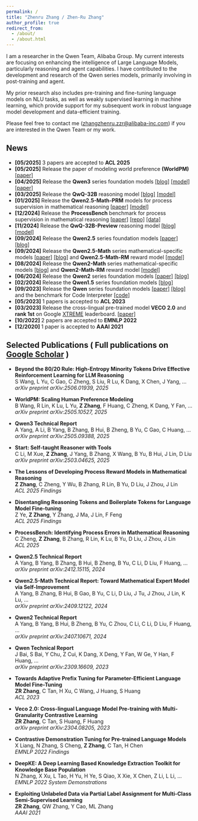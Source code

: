 ```yaml
---
permalink: /
title: "Zhenru Zhang / Zhen-Ru Zhang"
author_profile: true
redirect_from: 
  - /about/
  - /about.html
---
```


I am a researcher in the Qwen Team, Alibaba Group. My current interests are focusing on enhancing the intelligence of Large Language Models, particularly reasoning and agent capabilities. I have contributed to the development and research of the Qwen series models, primarily involving in post-training and agent. 

My prior research also includes pre-training and fine-tuning language models on NLU tasks, as well as weakly supervised learning in machine learning, which provide support for my subsequent work in robust language model development and data-efficient training.

Please feel free to contact me (zhangzhenru.zzr@alibaba-inc.com) if you are interested in the Qwen Team or my work.

## News

- **[05/2025]** 3 papers are accepted to **ACL 2025**
- **[05/2025]** Release the paper of modeling world preference **(WorldPM)** [[paper]](https://arxiv.org/abs/2505.10527)
- **[04/2025]** Release the **Qwen3** series foundation models [[blog]](https://qwenlm.github.io/blog/qwen3/) [[model]](https://huggingface.co/collections/Qwen/qwen3-67dd247413f0e2e4f653967f) [[paper]](https://arxiv.org/abs/2505.09388)
- **[03/2025]** Release the **QwQ-32B** reasoning model [[blog]](https://qwenlm.github.io/blog/qwq-32b/) [[model]](https://huggingface.co/Qwen/QwQ-32B)
- **[01/2025]** Release the **Qwen2.5-Math-PRM** models for process supervision in mathematical reasoning [[paper]](https://arxiv.org/abs/2501.07301) [[model]](https://huggingface.co/Qwen/Qwen2.5-Math-PRM-72B)
- **[12/2024]** Release the **ProcessBench** benchmark for process supervision in mathematical reasoning [[paper]](https://arxiv.org/abs/2412.06559) [[repo]](https://github.com/QwenLM/ProcessBench) [[data]](https://huggingface.co/datasets/Qwen/ProcessBench)
- **[11/2024]** Release the **QwQ-32B-Preview** reasoning model [[blog]](https://qwenlm.github.io/blog/qwq-32b-preview/) [[model]](https://huggingface.co/Qwen/QwQ-32B-Preview)
- **[09/2024]** Release the **Qwen2.5** series foundation models [[paper]](https://arxiv.org/abs/2412.15115) [[blog]](https://qwenlm.github.io/blog/qwen2.5/)
- **[09/2024]** Release the **Qwen2.5-Math** series mathematical-specific models [[paper]](https://arxiv.org/abs/2409.12122) [[blog]](https://qwenlm.github.io/blog/qwen2.5-math/) and **Qwen2.5-Math-RM** reward model [[model]](https://huggingface.co/Qwen/Qwen2.5-Math-RM-72B)
- **[08/2024]** Release the **Qwen2-Math** series mathematical-specific models [[blog]](https://qwenlm.github.io/blog/qwen2-math/) and **Qwen2-Math-RM** reward model [[model]](https://huggingface.co/Qwen/Qwen2-Math-RM-72B)
- **[06/2024]** Release the **Qwen2** series foundation models [[paper]](https://arxiv.org/abs/2407.10671) [[blog]](https://qwenlm.github.io/blog/qwen2/)
- **[02/2024]** Release the **Qwen1.5** series foundation models [[blog]](https://qwenlm.github.io/blog/qwen1.5/)
- **[09/2023]** Release the **Qwen** series foundation models [[paper]](https://arxiv.org/abs/2309.16609) [[blog]](https://qwenlm.github.io/blog/qwen/) and the benchmark for Code Interpreter [[code]](https://github.com/QwenLM/Qwen-Agent/tree/main/benchmark/code_interpreter)
- **[05/2023]** 1 papers is accepted to **ACL 2023**
- **[03/2023]** Release the cross-lingual pre-trained model **VECO 2.0** and **rank 1st** on Google [XTREME](https://sites.research.google/xtreme/) leaderboard. [[paper]](https://arxiv.org/abs/2304.08205)
- **[10/2022]** 2 papers are accepted to **EMNLP 2022**
- **[12/2020]** 1 paper is accepted to **AAAI 2021**

## Selected Publications ( Full publications on [Google Scholar](https://scholar.google.com/citations?user=scujDKkAAAAJ) )

- **Beyond the 80/20 Rule: High-Entropy Minority Tokens Drive Effective Reinforcement Learning for LLM Reasoning**  
  S Wang, L Yu, C Gao, C Zheng, S Liu, R Lu, K Dang, X Chen, J Yang, ...  
  *arXiv preprint arXiv:2506.01939, 2025*  

- **WorldPM: Scaling Human Preference Modeling**  
  B Wang, R Lin, K Lu, L Yu, **Z Zhang**, F Huang, C Zheng, K Dang, Y Fan, ...  
  *arXiv preprint arXiv:2505.10527, 2025*  

- **Qwen3 Technical Report**  
  A Yang, A Li, B Yang, B Zhang, B Hui, B Zheng, B Yu, C Gao, C Huang, ...  
  *arXiv preprint arXiv:2505.09388, 2025*  
  
- **Start: Self-taught Reasoner with Tools**  
  C Li, M Xue, **Z Zhang**, J Yang, B Zhang, X Wang, B Yu, B Hui, J Lin, D Liu  
  *arXiv preprint arXiv:2503.04625, 2025*  

- **The Lessons of Developing Process Reward Models in Mathematical Reasoning**  
  **Z Zhang**, C Zheng, Y Wu, B Zhang, R Lin, B Yu, D Liu, J Zhou, J Lin  
  *ACL 2025 Findings*  

- **Disentangling Reasoning Tokens and Boilerplate Tokens for Language Model Fine-tuning**  
  Z Ye, **Z Zhang**, Y Zhang, J Ma, J Lin, F Feng  
  *ACL 2025 Findings*  

- **ProcessBench: Identifying Process Errors in Mathematical Reasoning**  
  C Zheng, **Z Zhang**, B Zhang, R Lin, K Lu, B Yu, D Liu, J Zhou, J Lin  
  *ACL 2025*  

- **Qwen2.5 Technical Report**  
  A Yang, B Yang, B Zhang, B Hui, B Zheng, B Yu, C Li, D Liu, F Huang, ...  
  *arXiv preprint arXiv:2412.15115, 2024*  

- **Qwen2.5-Math Technical Report: Toward Mathematical Expert Model via Self-Improvement**  
  A Yang, B Zhang, B Hui, B Gao, B Yu, C Li, D Liu, J Tu, J Zhou, J Lin, K Lu, ...  
  *arXiv preprint arXiv:2409.12122, 2024*  

- **Qwen2 Technical Report**  
  A Yang, B Yang, B Hui, B Zheng, B Yu, C Zhou, C Li, C Li, D Liu, F Huang, ...  
  *arXiv preprint arXiv:2407.10671, 2024*

- **Qwen Technical Report**  
  J Bai, S Bai, Y Chu, Z Cui, K Dang, X Deng, Y Fan, W Ge, Y Han, F Huang, ...  
  *arXiv preprint arXiv:2309.16609, 2023*  

- **Towards Adaptive Prefix Tuning for Parameter-Efficient Language Model Fine-Tuning**  
  **ZR Zhang**, C Tan, H Xu, C Wang, J Huang, S Huang  
  *ACL 2023*  

- **Veco 2.0: Cross-lingual Language Model Pre-training with Multi-Granularity Contrastive Learning**  
  **ZR Zhang**, C Tan, S Huang, F Huang  
  *arXiv preprint arXiv:2304.08205, 2023*

- **Contrastive Demonstration Tuning for Pre-trained Language Models**  
  X Liang, N Zhang, S Cheng, **Z Zhang**, C Tan, H Chen  
  *EMNLP 2022 Findings*  

- **DeepKE: A Deep Learning Based Knowledge Extraction Toolkit for Knowledge Base Population**  
  N Zhang, X Xu, L Tao, H Yu, H Ye, S Qiao, X Xie, X Chen, Z Li, L Li, ...  
  *EMNLP 2022 System Demonstrations*  

- **Exploiting Unlabeled Data via Partial Label Assignment for Multi-Class Semi-Supervised Learning**  
  **ZR Zhang**, QW Zhang, Y Cao, ML Zhang  
  *AAAI 2021*  
